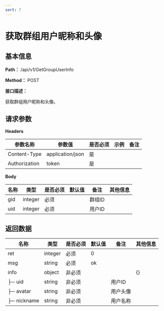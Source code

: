 ```yaml
---
sort: 7
---
```


# 获取群组用户昵称和头像

## 基本信息

**Path：** /api/v1/GetGroupUserInfo

**Method：** POST

**接口描述：**

获取群组用户昵称和头像。

## 请求参数

**Headers**

| 参数名称          | 参数值              | 是否必须 | 示例 | 备注 |
|---------------|------------------|------|----|----|
| Content-Type  | application/json | 是    |    |    |
| Authorization | token            | 是    |    |    |

**Body**

| 名称           | 类型        | 是否必须 | 默认值 | 备注                             | 其他信息                       |
|--------------|-----------|------|-----|--------------------------------|----------------------------|
| gid           | integer   | 必须   |     | 群组ID                            |                            |
| uid        | integer    | 必须   |     | 用户ID                          |                            |



## 返回数据

| 名称  | 类型      | 是否必须 | 默认值 | 备注                   | 其他信息 |
|-----|---------|------|-----|----------------------|------|
| ret | integer | 必须   | 0   |                      |      |
| msg | string  | 必须   | ok  |                      |      |
| info    | object  | 非必须  |     |        | {}        |
| ├─ uid        | string  | 非必须  |     | 用户ID   |           |
| ├─ avatar     | string  | 非必须  |     | 用户头像   |           |
| ├─ nickname       | string  | 非必须  |     | 用户名称   |           |

